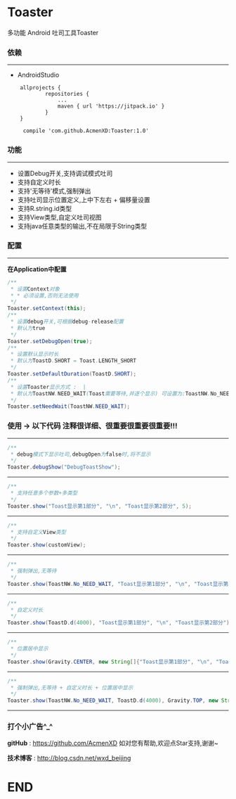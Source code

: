 # Toaster
多功能 Android 吐司工具Toaster
### 依赖
---
- AndroidStudio
```
	allprojects {
			repositories {
				...
				maven { url 'https://jitpack.io' }
		    }
	}
```
```
	 compile 'com.github.AcmenXD:Toaster:1.0'
```
### 功能
---
- 设置Debug开关,支持调试模式吐司
- 支持自定义时长
- 支持'无等待'模式,强制弹出
- 支持吐司显示位置定义,上中下左右 + 偏移量设置
- 支持R.string.id类型
- 支持View类型,自定义吐司视图
- 支持java任意类型的输出,不在局限于String类型

### 配置
---
**在Application中配置**
```java
/**
 * 设置Context对象
 * * 必须设置,否则无法使用
 */
Toaster.setContext(this);
/**
 * 设置debug开关,可根据debug-release配置
 * 默认为true
 */
Toaster.setDebugOpen(true);
/**
 * 设置默认显示时长
 * 默认为ToastD.SHORT = Toast.LENGTH_SHORT
 */
Toaster.setDefaultDuration(ToastD.SHORT);
/**
 * 设置Toaster显示方式 :  |
 * 默认为ToastNW.NEED_WAIT(Toast需要等待,并逐个显示) 可设置为:ToastNW.No_NEED_WAIT(Toast无需等待,直接显示)
 */
Toaster.setNeedWait(ToastNW.NEED_WAIT);
```
### 使用 -> 以下代码 注释很详细、很重要很重要很重要!!!
---
```java
/**
 * debug模式下显示吐司,debugOpen为false时,将不显示
 */
Toaster.debugShow("DebugToastShow");
```
---
```java
/**
 * 支持任意多个参数+多类型
 */
Toaster.show("Toast显示第1部分", "\n", "Toast显示第2部分", 5);
```
---
```java
/**
 * 支持自定义View类型
 */
Toaster.show(customView);
```
---
```java
/**
 * 强制弹出,无等待
 */
Toaster.show(ToastNW.No_NEED_WAIT, "Toast显示第1部分", "\n", "Toast显示第2部分");
```
---
```java
/**
 * 自定义时长
 */
Toaster.show(ToastD.d(4000), "Toast显示第1部分", "\n", "Toast显示第2部分");
```
---
```java
/**
 * 位置居中显示
 */
Toaster.show(Gravity.CENTER, new String[]{"Toast显示第1部分", "\n", "Toast显示第2部分"});
```
---
```java
/**
 * 强制弹出,无等待 + 自定义时长 + 位置居中显示
 */
Toaster.show(ToastNW.No_NEED_WAIT, ToastD.d(4000), Gravity.TOP, new String[]{"Toast显示第1部分", "\n", "Toast显示第2部分"});
```
---
### 打个小广告^_^
**gitHub** : https://github.com/AcmenXD   如对您有帮助,欢迎点Star支持,谢谢~

**技术博客** : http://blog.csdn.net/wxd_beijing
# END